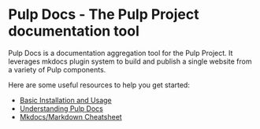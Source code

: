 # Pulp Docs - The Pulp Project documentation tool

Pulp Docs is a documentation aggregation tool for the Pulp Project.
It leverages mkdocs plugin system to build and publish a single website from a variety of Pulp components.

Here are some useful resources to help you get started:

* [Basic Installation and Usage](https://pulpproject.org/pulp-docs/docs/dev/tutorials/getting-started/)
* [Understanding Pulp Docs](https://pulpproject.org/pulp-docs/docs/dev/reference/architecture/)
* [Mkdocs/Markdown Cheatsheet](https://pulpproject.org/pulp-docs/docs/dev/reference/markdown-cheatsheet/)
